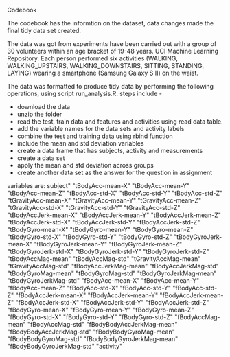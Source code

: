Codebook

The codebook has the informtion on the dataset, data changes made the final tidy data set created.

The data was got from experiments have been carried out with a group of 30 volunteers within an age bracket of 19-48 years. UCI Machine Learning Repository. Each person performed six activities (WALKING, WALKING_UPSTAIRS, WALKING_DOWNSTAIRS, SITTING, STANDING, LAYING) wearing a smartphone (Samsung Galaxy S II) on the waist.

The data was formatted to produce tidy data by performing the following operations, using script run_analysis.R. steps include -

- download the data
- unzip the folder
- read the test, train data and features and activities using read data table. 
- add the variable names for the data sets and activity labels 
- combine the test and training data using rbind function
- include the mean and std deviation variables 
- create a data frame that has subjects, activity and measurements
- create a data set 
- apply the mean and std deviation across groups
- create another data set as the answer for the question in assignment

variables are:
subject" 
"tBodyAcc-mean-X"
"tBodyAcc-mean-Y"
"tBodyAcc-mean-Z"
"tBodyAcc-std-X"
"tBodyAcc-std-Y"
"tBodyAcc-std-Z"
"tGravityAcc-mean-X"
"tGravityAcc-mean-Y"
"tGravityAcc-mean-Z"
"tGravityAcc-std-X"
"tGravityAcc-std-Y"
"tGravityAcc-std-Z"
"tBodyAccJerk-mean-X"
"tBodyAccJerk-mean-Y"
"tBodyAccJerk-mean-Z"
"tBodyAccJerk-std-X"
"tBodyAccJerk-std-Y"
"tBodyAccJerk-std-Z"
"tBodyGyro-mean-X"
"tBodyGyro-mean-Y"
"tBodyGyro-mean-Z"
"tBodyGyro-std-X"
"tBodyGyro-std-Y"
"tBodyGyro-std-Z"
"tBodyGyroJerk-mean-X"
"tBodyGyroJerk-mean-Y"
"tBodyGyroJerk-mean-Z"
"tBodyGyroJerk-std-X"
"tBodyGyroJerk-std-Y"
"tBodyGyroJerk-std-Z"
"tBodyAccMag-mean"
"tBodyAccMag-std"
"tGravityAccMag-mean"
"tGravityAccMag-std" 
"tBodyAccJerkMag-mean" 
"tBodyAccJerkMag-std"
"tBodyGyroMag-mean"
"tBodyGyroMag-std"
"tBodyGyroJerkMag-mean"
"tBodyGyroJerkMag-std"
"fBodyAcc-mean-X"
"fBodyAcc-mean-Y" 
"fBodyAcc-mean-Z"
"fBodyAcc-std-X" 
"fBodyAcc-std-Y"
"fBodyAcc-std-Z" 
"fBodyAccJerk-mean-X"
"fBodyAccJerk-mean-Y" 
"fBodyAccJerk-mean-Z"
"fBodyAccJerk-std-X" 
"fBodyAccJerk-std-Y"
"fBodyAccJerk-std-Z"
"fBodyGyro-mean-X" 
"fBodyGyro-mean-Y"
"fBodyGyro-mean-Z" 
"fBodyGyro-std-X" 
"fBodyGyro-std-Y"
"fBodyGyro-std-Z"
"fBodyAccMag-mean" 
"fBodyAccMag-std"
"fBodyBodyAccJerkMag-mean"
"fBodyBodyAccJerkMag-std"
"fBodyBodyGyroMag-mean"
"fBodyBodyGyroMag-std"
"fBodyBodyGyroJerkMag-mean"
"fBodyBodyGyroJerkMag-std" 
"activity"